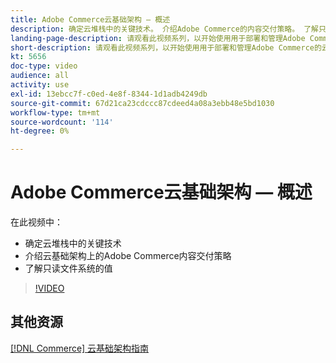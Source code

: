 ```yaml
---
title: Adobe Commerce云基础架构 — 概述
description: 确定云堆栈中的关键技​术。 介绍Adobe Commerce的内容交付策略。 了解只读文件系统的值。
landing-page-description: 请观看此视频系列，以开始使用用于部署和管理Adobe Commerce的云基础架构。
short-description: 请观看此视频系列，以开始使用用于部署和管理Adobe Commerce的云基础架构。
kt: 5656
doc-type: video
audience: all
activity: use
exl-id: 13ebcc7f-c0ed-4e8f-8344-1d1adb4249db
source-git-commit: 67d21ca23cdccc87cdeed4a08a3ebb48e5bd1030
workflow-type: tm+mt
source-wordcount: '114'
ht-degree: 0%

---
```


# Adobe Commerce云基础架构 — 概述

在此视频中：

- 确定云堆栈中的关键技&#x200B;术
- 介绍云基础架构上的Adobe Commerce内容交付策略
- 了解只读文件系统的值

>[!VIDEO](https://video.tv.adobe.com/v/35298?quality=12&learn=on)

## 其他资源

[[!DNL Commerce] 云基础架构指南](https://experienceleague.adobe.com/docs/commerce-cloud-service/user-guide/overview.html)
